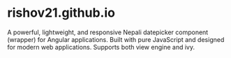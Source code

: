 # rishov21.github.io
A powerful, lightweight, and responsive Nepali datepicker component (wrapper) for Angular applications. Built with pure JavaScript and designed for modern web applications. Supports both view engine and ivy.
